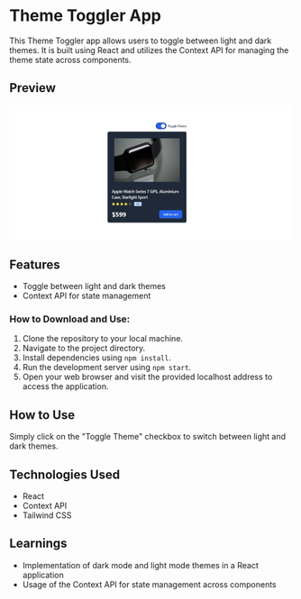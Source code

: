 # Theme Toggler App

This Theme Toggler app allows users to toggle between light and dark themes. It is built using React and utilizes the Context API for managing the theme state across components.

## Preview

![Theme Toggler Preview](./preview.png)

## Features

- Toggle between light and dark themes
- Context API for state management

### How to Download and Use:
1. Clone the repository to your local machine.
2. Navigate to the project directory.
3. Install dependencies using `npm install`.
4. Run the development server using `npm start`.
5. Open your web browser and visit the provided localhost address to access the application.

## How to Use

Simply click on the "Toggle Theme" checkbox to switch between light and dark themes.

## Technologies Used

- React
- Context API
- Tailwind CSS

## Learnings

- Implementation of dark mode and light mode themes in a React application
- Usage of the Context API for state management across components


